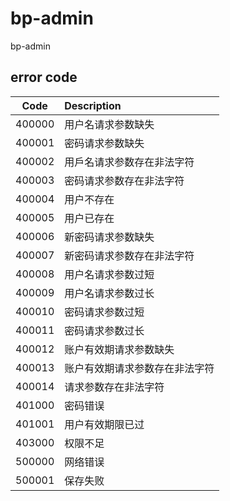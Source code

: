 # bp-admin
bp-admin


## error code
| Code          | Description    |
| ------------- |:---------------|
| 400000         |用户名请求参数缺失  |
| 400001         |密码请求参数缺失  |
| 400002         |用戶名请求参数存在非法字符  |
| 400003         |密码请求参数存在非法字符  |
| 400004         |用户不存在  |
| 400005         |用户已存在  |
| 400006         |新密码请求参数缺失  |
| 400007         |新密码请求参数存在非法字符  |
| 400008         |用户名请求参数过短  |
| 400009         |用户名请求参数过长  |
| 400010         |密码请求参数过短  |
| 400011         |密码请求参数过长  |
| 400012         |账户有效期请求参数缺失  |
| 400013         |账户有效期请求参数存在非法字符  |
| 400014         |请求参数存在非法字符  |
| 401000         |密码错误  |
| 401001         |用户有效期限已过  |
| 403000         |权限不足  |
| 500000         |网络错误  |
| 500001         |保存失败  |
